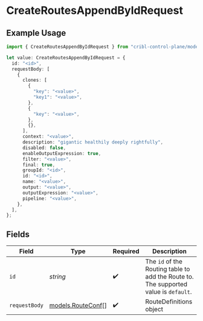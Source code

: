 # CreateRoutesAppendByIdRequest

## Example Usage

```typescript
import { CreateRoutesAppendByIdRequest } from "cribl-control-plane/models/operations";

let value: CreateRoutesAppendByIdRequest = {
  id: "<id>",
  requestBody: [
    {
      clones: [
        {
          "key": "<value>",
          "key1": "<value>",
        },
        {
          "key": "<value>",
        },
        {},
      ],
      context: "<value>",
      description: "gigantic healthily deeply rightfully",
      disabled: false,
      enableOutputExpression: true,
      filter: "<value>",
      final: true,
      groupId: "<id>",
      id: "<id>",
      name: "<value>",
      output: "<value>",
      outputExpression: "<value>",
      pipeline: "<value>",
    },
  ],
};
```

## Fields

| Field                                                                                                      | Type                                                                                                       | Required                                                                                                   | Description                                                                                                |
| ---------------------------------------------------------------------------------------------------------- | ---------------------------------------------------------------------------------------------------------- | ---------------------------------------------------------------------------------------------------------- | ---------------------------------------------------------------------------------------------------------- |
| `id`                                                                                                       | *string*                                                                                                   | :heavy_check_mark:                                                                                         | The <code>id</code> of the Routing table to add the Route to. The supported value is <code>default</code>. |
| `requestBody`                                                                                              | [models.RouteConf](../../models/routeconf.md)[]                                                            | :heavy_check_mark:                                                                                         | RouteDefinitions object                                                                                    |